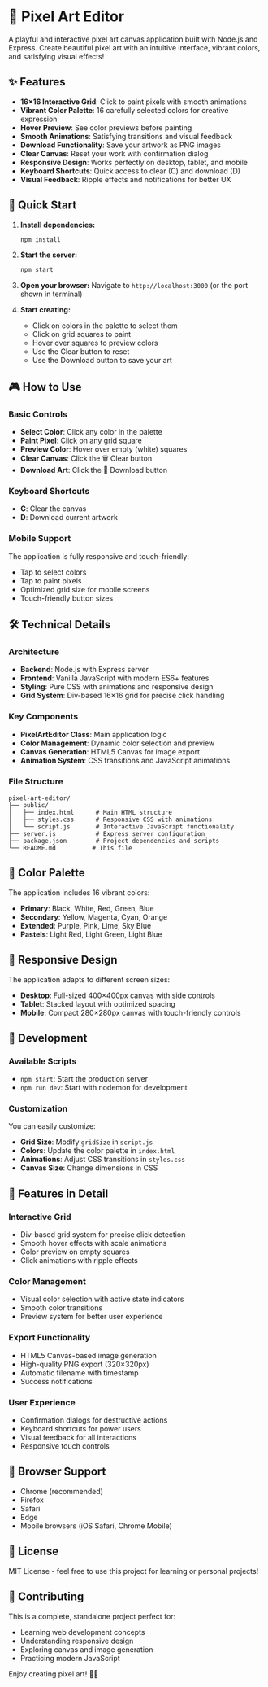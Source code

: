 # 🎨 Pixel Art Editor

A playful and interactive pixel art canvas application built with Node.js and Express. Create beautiful pixel art with an intuitive interface, vibrant colors, and satisfying visual effects!

## ✨ Features

- **16×16 Interactive Grid**: Click to paint pixels with smooth animations
- **Vibrant Color Palette**: 16 carefully selected colors for creative expression
- **Hover Preview**: See color previews before painting
- **Smooth Animations**: Satisfying transitions and visual feedback
- **Download Functionality**: Save your artwork as PNG images
- **Clear Canvas**: Reset your work with confirmation dialog
- **Responsive Design**: Works perfectly on desktop, tablet, and mobile
- **Keyboard Shortcuts**: Quick access to clear (C) and download (D)
- **Visual Feedback**: Ripple effects and notifications for better UX

## 🚀 Quick Start

1. **Install dependencies:**
   ```bash
   npm install
   ```

2. **Start the server:**
   ```bash
   npm start
   ```

3. **Open your browser:**
   Navigate to `http://localhost:3000` (or the port shown in terminal)

4. **Start creating:**
   - Click on colors in the palette to select them
   - Click on grid squares to paint
   - Hover over squares to preview colors
   - Use the Clear button to reset
   - Use the Download button to save your art

## 🎮 How to Use

### Basic Controls
- **Select Color**: Click any color in the palette
- **Paint Pixel**: Click on any grid square
- **Preview Color**: Hover over empty (white) squares
- **Clear Canvas**: Click the 🗑️ Clear button
- **Download Art**: Click the 💾 Download button

### Keyboard Shortcuts
- **C**: Clear the canvas
- **D**: Download current artwork

### Mobile Support
The application is fully responsive and touch-friendly:
- Tap to select colors
- Tap to paint pixels
- Optimized grid size for mobile screens
- Touch-friendly button sizes

## 🛠️ Technical Details

### Architecture
- **Backend**: Node.js with Express server
- **Frontend**: Vanilla JavaScript with modern ES6+ features
- **Styling**: Pure CSS with animations and responsive design
- **Grid System**: Div-based 16×16 grid for precise click handling

### Key Components
- **PixelArtEditor Class**: Main application logic
- **Color Management**: Dynamic color selection and preview
- **Canvas Generation**: HTML5 Canvas for image export
- **Animation System**: CSS transitions and JavaScript animations

### File Structure
```
pixel-art-editor/
├── public/
│   ├── index.html      # Main HTML structure
│   ├── styles.css      # Responsive CSS with animations
│   └── script.js       # Interactive JavaScript functionality
├── server.js           # Express server configuration
├── package.json        # Project dependencies and scripts
└── README.md          # This file
```

## 🎨 Color Palette

The application includes 16 vibrant colors:
- **Primary**: Black, White, Red, Green, Blue
- **Secondary**: Yellow, Magenta, Cyan, Orange
- **Extended**: Purple, Pink, Lime, Sky Blue
- **Pastels**: Light Red, Light Green, Light Blue

## 📱 Responsive Design

The application adapts to different screen sizes:
- **Desktop**: Full-sized 400×400px canvas with side controls
- **Tablet**: Stacked layout with optimized spacing
- **Mobile**: Compact 280×280px canvas with touch-friendly controls

## 🔧 Development

### Available Scripts
- `npm start`: Start the production server
- `npm run dev`: Start with nodemon for development

### Customization
You can easily customize:
- **Grid Size**: Modify `gridSize` in `script.js`
- **Colors**: Update the color palette in `index.html`
- **Animations**: Adjust CSS transitions in `styles.css`
- **Canvas Size**: Change dimensions in CSS

## 🌟 Features in Detail

### Interactive Grid
- Div-based grid system for precise click detection
- Smooth hover effects with scale animations
- Color preview on empty squares
- Click animations with ripple effects

### Color Management
- Visual color selection with active state indicators
- Smooth color transitions
- Preview system for better user experience

### Export Functionality
- HTML5 Canvas-based image generation
- High-quality PNG export (320×320px)
- Automatic filename with timestamp
- Success notifications

### User Experience
- Confirmation dialogs for destructive actions
- Keyboard shortcuts for power users
- Visual feedback for all interactions
- Responsive touch controls

## 🎯 Browser Support

- Chrome (recommended)
- Firefox
- Safari
- Edge
- Mobile browsers (iOS Safari, Chrome Mobile)

## 📄 License

MIT License - feel free to use this project for learning or personal projects!

## 🤝 Contributing

This is a complete, standalone project perfect for:
- Learning web development concepts
- Understanding responsive design
- Exploring canvas and image generation
- Practicing modern JavaScript

Enjoy creating pixel art! 🎨✨